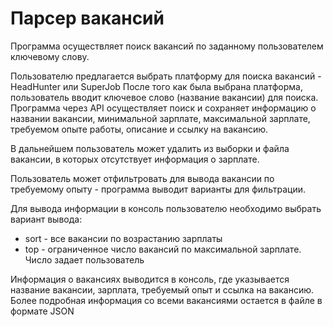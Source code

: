 # Парсер вакансий

Программа осуществляет поиск вакансий по заданному пользователем ключевому слову.

Пользователю предлагается выбрать платформу для поиска вакансий - HeadHunter или SuperJob
После того как была выбрана платформа, пользователь вводит ключевое слово (название вакансии) для поиска.
Программа через API осуществляет поиск и сохраняет информацию о названии вакансии, минимальной зарплате, максимальной зарплате, требуемом опыте работы, описание и ссылку на вакансию.

В дальнейшем пользователь может удалить из выборки и файла вакансии, в которых отсутствует информация о зарплате.

Пользователь может отфильтровать для вывода вакансии по требуемому опыту - программа выводит варианты для фильтрации.

Для вывода информации в консоль пользователю необходимо выбрать вариант вывода:
 - sort - все вакансии по возрастанию зарплаты
 - top - ограниченное число вакансий по максимальной зарплате. Число задает пользователь

Информация о вакансиях выводится в консоль, где указывается название вакансии, зарплата, требуемый опыт и ссылка на вакансию.
Более подробная информация со всеми вакансиями остается в файле в формате JSON


